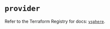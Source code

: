 # `provider`

Refer to the Terraform Registry for docs: [`vsphere`](https://registry.terraform.io/providers/vmware/vsphere/2.14.0/docs).

